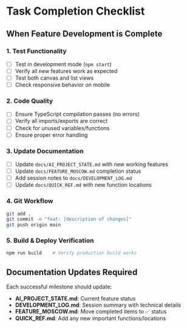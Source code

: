 # Task Completion Checklist

## When Feature Development is Complete

### 1. Test Functionality
- [ ] Test in development mode (`npm start`)
- [ ] Verify all new features work as expected
- [ ] Test both canvas and list views
- [ ] Check responsive behavior on mobile

### 2. Code Quality
- [ ] Ensure TypeScript compilation passes (no errors)
- [ ] Verify all imports/exports are correct
- [ ] Check for unused variables/functions
- [ ] Ensure proper error handling

### 3. Update Documentation
- [ ] Update `docs/AI_PROJECT_STATE.md` with new working features
- [ ] Update `docs/FEATURE_MOSCOW.md` completion status
- [ ] Add session notes to `docs/DEVELOPMENT_LOG.md`
- [ ] Update `docs/QUICK_REF.md` with new function locations

### 4. Git Workflow
```bash
git add .
git commit -m "feat: [description of changes]"
git push origin main
```

### 5. Build & Deploy Verification
```bash
npm run build    # Verify production build works
```

## Documentation Updates Required
Each successful milestone should update:
- **AI_PROJECT_STATE.md**: Current feature status
- **DEVELOPMENT_LOG.md**: Session summary with technical details  
- **FEATURE_MOSCOW.md**: Move completed items to ✅ status
- **QUICK_REF.md**: Add any new important functions/locations